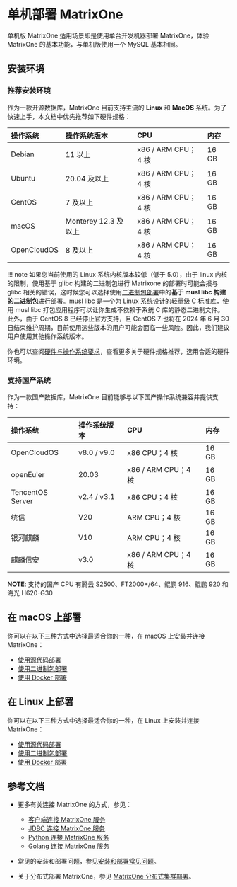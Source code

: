 # **单机部署 MatrixOne**

单机版 MatrixOne 适用场景即是使用单台开发机器部署 MatrixOne，体验 MatrixOne 的基本功能，与单机版使用一个 MySQL 基本相同。

## **安装环境**

### **推荐安装环境**

作为一款开源数据库，MatrixOne 目前支持主流的 **Linux** 和 **MacOS** 系统。为了快速上手，本文档中优先推荐如下硬件规格：

|操作系统 |操作系统版本 | CPU     | 内存 |
| :------ |:------ | :------ | :----- |
|Debian| 11 以上 | x86 / ARM CPU；4 核 | 16 GB |
|Ubuntu| 20.04 及以上 | x86 / ARM CPU；4 核 | 16 GB |
|CentOS| 7 及以上 | x86 / ARM CPU；4 核 | 16 GB |
|macOS| Monterey 12.3 及以上 | x86 / ARM CPU；4 核 | 16 GB |
|OpenCloudOS| 8 及以上 | x86 / ARM CPU；4 核 | 16 GB |

!!! note
    如果您当前使用的 Linux 系统内核版本较低（低于 5.0），由于 linux 内核的限制，使用基于 glibc 构建的二进制包进行 Matrixone 的部署时可能会报与 glibc 相关的错误，这时候您可以选择使用[二进制包部署](./install-on-linux/install-on-linux-method2.md)中的**基于 musl libc 构建的二进制包**进行部署。musl libc 是一个为 Linux 系统设计的轻量级 C 标准库，使用 musl libc 打包应用程序可以让你生成不依赖于系统 C 库的静态二进制文件。此外，由于 CentOS 8 已经停止官方支持，且 CentOS 7 也将在 2024 年 6 月 30 日结束维护周期，目前使用这些版本的用户可能会面临一些风险。因此，我们建议用户使用其他操作系统版本。

你也可以查阅[硬件与操作系统要求](../FAQs/deployment-faqs.md)，查看更多关于硬件规格推荐，选用合适的硬件环境。

### **支持国产系统**

作为一款国产数据库，MatrixOne 目前能够与以下国产操作系统兼容并提供支持：

|操作系统 |操作系统版本 | CPU     | 内存 |
| :------ |:------ | :------ | :----- |
|OpenCloudOS| v8.0 / v9.0 | x86 CPU；4 核 | 16 GB |
|openEuler  | 20.03 | x86 / ARM CPU；4 核 | 16 GB |
|TencentOS Server | v2.4 / v3.1 | x86 CPU；4 核 | 16 GB |
|统信  | V20 |  ARM CPU；4 核 | 16 GB |
|银河麒麟 | V10 |  ARM CPU；4 核 | 16 GB |
|麒麟信安 | v3.0 | x86 / ARM CPU；4 核 | 16 GB |

__NOTE__: 支持的国产 CPU 有腾云 S2500、FT2000+/64、鲲鹏 916、鲲鹏 920 和海光 H620-G30

## **在 macOS 上部署**

你可以在以下三种方式中选择最适合你的一种，在 macOS 上安装并连接 MatrixOne：

- [使用源代码部署](install-on-macos/install-on-macos-method1.md)
- [使用二进制包部署](install-on-macos/install-on-macos-method2.md)
- [使用 Docker 部署](install-on-macos/install-on-macos-method3.md)

## **在 Linux 上部署**

你可以在以下三种方式中选择最适合你的一种，在 Linux 上安装并连接 MatrixOne：

- [使用源代码部署](install-on-linux/install-on-linux-method1.md)
- [使用二进制包部署](install-on-linux/install-on-linux-method2.md)
- [使用 Docker 部署](install-on-linux/install-on-linux-method3.md)

## 参考文档

- 更多有关连接 MatrixOne 的方式，参见：

    * [客户端连接 MatrixOne 服务](../Develop/connect-mo/database-client-tools.md)
    * [JDBC 连接 MatrixOne 服务](../Develop/connect-mo/java-connect-to-matrixone/connect-mo-with-jdbc.md)
    * [Python 连接 MatrixOne 服务](../Develop/connect-mo/python-connect-to-matrixone.md)
    * [Golang 连接 MatrixOne 服务](../Develop/connect-mo/connect-to-matrixone-with-go.md)

- 常见的安装和部署问题，参见[安装和部署常见问题](../FAQs/deployment-faqs.md)。

- 关于分布式部署 MatrixOne，参见 [MatrixOne 分布式集群部署](../Deploy/deploy-MatrixOne-cluster.md)。
